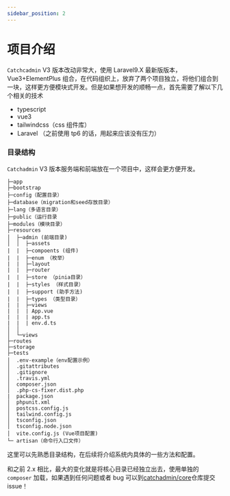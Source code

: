 ```yaml
---
sidebar_position: 2
---
```

# 项目介绍
`Catchcadmin` V3 版本改动非常大，使用 Laravel9.X 最新版版本，Vue3+ElementPlus 组合，在代码组织上，放弃了两个项目独立，将他们组合到一块，这样更方便模块式开发。但是如果想开发的顺畅一点，首先需要了解以下几个相关的技术
- typescript
- vue3
- tailwindcss（css 组件库）
- Laravel （之前使用 tp6 的话，用起来应该没有压力）
### 目录结构
`Catchadmin` V3 版本服务端和前端放在一个项目中，这样会更方便开发。
```
├─app
├─bootstrap
├─config（配置目录）
├─database（migration和seed存放目录）
├─lang（多语言目录）
├─public（运行目录
├─modules（模块目录）
├─resources
│  ├─admin (前端目录)
│  │  ├─assets
|  |  ├─compoents (组件)
|  |  ├─enum （枚举）
|  |  ├─layout 
|  |  ├─router 
|  |  ├─store （pinia目录）
|  |  ├─styles （样式目录）
|  |  ├─support (助手方法)
|  |  ├─types （类型目录）
|  |  ├─views
|  |  | App.vue
|  |  | app.ts
|  |  | env.d.ts
│  │
│  └─views
├─routes
├─storage
├─tests
│  .env-example（env配置示例）
│  .gitattributes
│  .gitignore
│  .travis.yml
│  composer.json
│  .php-cs-fixer.dist.php
|  package.json
│  phpunit.xml
│  postcss.config.js
│  tailwind.config.js
│  tsconfig.json
│  tsconfig.node.json
│  vite.config.js (Vue项目配置)
└─ artisan（命令行入口文件）
```
这里可以先熟悉目录结构，在后续将介绍系统内具体的一些方法和配置。

和之前 2.x 相比，最大的变化就是将核心目录已经独立出去，使用单独的 `composer` 加载，如果遇到任何问题或者 bug 可以到[catchadmin/core](https://github.com/catch-admin/core)仓库提交 issue！
